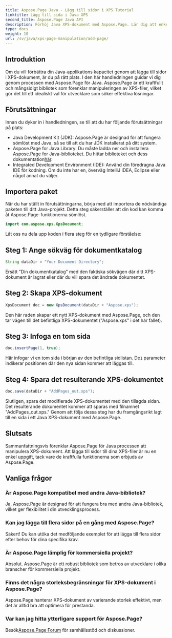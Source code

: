 ```yaml
---
title: Aspose.Page Java - Lägg till sidor i XPS Tutorial
linktitle: Lägg till sida i Java XPS
second_title: Aspose.Page Java API
description: Förhöj Java XPS-dokument med Aspose.Page. Lär dig att enkelt lägga till sidor för förbättrad applikationsfunktionalitet. Dyk in i handledningen nu!
type: docs
weight: 10
url: /sv/java/xps-page-manipulation/add-page/
---
```

## Introduktion
Om du vill förbättra din Java-applikations kapacitet genom att lägga till sidor i XPS-dokument, är du på rätt plats. I den här handledningen guidar vi dig genom processen med Aspose.Page för Java. Aspose.Page är ett kraftfullt och mångsidigt bibliotek som förenklar manipuleringen av XPS-filer, vilket gör det till ett idealiskt val för utvecklare som söker effektiva lösningar.
## Förutsättningar
Innan du dyker in i handledningen, se till att du har följande förutsättningar på plats:
- Java Development Kit (JDK): Aspose.Page är designad för att fungera sömlöst med Java, så se till att du har JDK installerat på ditt system.
- Aspose.Page for Java Library: Du måste ladda ner och installera Aspose.Page for Java-biblioteket. Du hittar biblioteket och dess dokumentation[här](https://reference.aspose.com/page/java/).
- Integrated Development Environment (IDE): Använd din föredragna Java IDE för kodning. Om du inte har en, överväg IntelliJ IDEA, Eclipse eller något annat du väljer.
## Importera paket
När du har ställt in förutsättningarna, börja med att importera de nödvändiga paketen till ditt Java-projekt. Detta steg säkerställer att din kod kan komma åt Aspose.Page-funktionerna sömlöst.
```java
import com.aspose.xps.XpsDocument;
```
Låt oss nu dela upp koden i flera steg för en tydligare förståelse:
## Steg 1: Ange sökväg för dokumentkatalog
```java
String dataDir = "Your Document Directory";
```
Ersätt "Din dokumentkatalog" med den faktiska sökvägen där ditt XPS-dokument är lagrat eller där du vill spara det ändrade dokumentet.
## Steg 2: Skapa XPS-dokument
```java
XpsDocument doc = new XpsDocument(dataDir + "Aspose.xps");
```
Den här raden skapar ett nytt XPS-dokument med Aspose.Page, och den tar vägen till det befintliga XPS-dokumentet ("Aspose.xps" i det här fallet).
## Steg 3: Infoga en tom sida
```java
doc.insertPage(1, true);
```
Här infogar vi en tom sida i början av den befintliga sidlistan. De`1` parameter indikerar positionen där den nya sidan kommer att läggas till.
## Steg 4: Spara det resulterande XPS-dokumentet
```java
doc.save(dataDir + "AddPages_out.xps");
```
Slutligen, spara det modifierade XPS-dokumentet med den tillagda sidan. Det resulterande dokumentet kommer att sparas med filnamnet "AddPages_out.xps."
Genom att följa dessa steg har du framgångsrikt lagt till en sida i ett Java XPS-dokument med Aspose.Page.
## Slutsats
Sammanfattningsvis förenklar Aspose.Page för Java processen att manipulera XPS-dokument. Att lägga till sidor till dina XPS-filer är nu en enkel uppgift, tack vare de kraftfulla funktionerna som erbjuds av Aspose.Page.
## Vanliga frågor
### Är Aspose.Page kompatibel med andra Java-bibliotek?
Ja, Aspose.Page är designad för att fungera bra med andra Java-bibliotek, vilket ger flexibilitet i din utvecklingsprocess.
### Kan jag lägga till flera sidor på en gång med Aspose.Page?
Säkert! Du kan utöka det medföljande exemplet för att lägga till flera sidor efter behov för dina specifika krav.
### Är Aspose.Page lämplig för kommersiella projekt?
Absolut. Aspose.Page är ett robust bibliotek som betros av utvecklare i olika branscher för kommersiella projekt.
### Finns det några storleksbegränsningar för XPS-dokument i Aspose.Page?
Aspose.Page hanterar XPS-dokument av varierande storlek effektivt, men det är alltid bra att optimera för prestanda.
### Var kan jag hitta ytterligare support för Aspose.Page?
 Besök[Aspose.Page Forum](https://forum.aspose.com/c/page/39) för samhällsstöd och diskussioner.